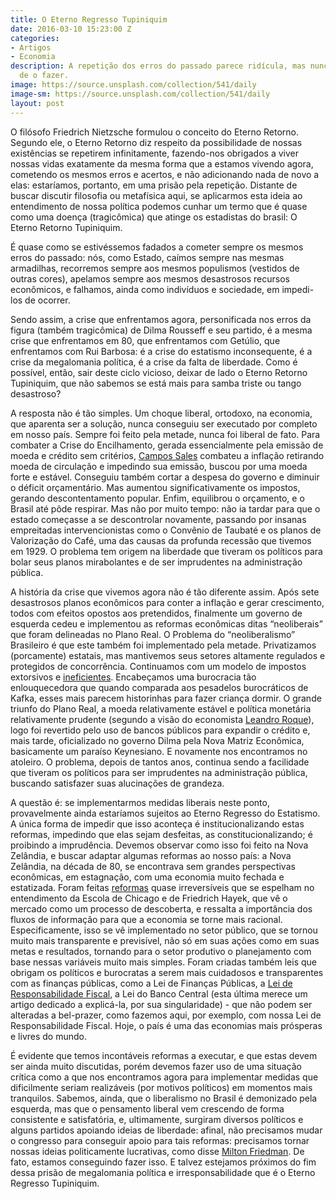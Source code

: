 ```yaml
---
title: O Eterno Regresso Tupiniquim
date: 2016-03-10 15:23:00 Z
categories:
- Artigos
- Economia
description: A repetição dos erros do passado parece ridícula, mas nunca deixamos
  de o fazer.
image: https://source.unsplash.com/collection/541/daily
image-sm: https://source.unsplash.com/collection/541/daily
layout: post
---
```


O filósofo Friedrich Nietzsche formulou o conceito do Eterno Retorno. Segundo ele, o Eterno Retorno diz respeito da possibilidade de nossas existências se repetirem infinitamente, fazendo-nos obrigados a viver nossas vidas exatamente da mesma forma que a estamos vivendo agora, cometendo os mesmos erros e acertos, e não adicionando nada de novo a elas: estaríamos, portanto, em uma prisão pela repetição. Distante de buscar discutir filosofia ou metafísica aqui, se aplicarmos esta ideia ao entendimento de nossa política podemos cunhar um termo que é quase como uma doença (tragicômica) que atinge os estadistas do brasil: O Eterno Retorno Tupiniquim.

É quase como se estivéssemos fadados a cometer sempre os mesmos erros do passado: nós, como Estado, caímos sempre nas mesmas armadilhas, recorremos sempre aos mesmos populismos (vestidos de outras cores), apelamos sempre aos mesmos desastrosos recursos econômicos, e falhamos, ainda como indivíduos e sociedade, em impedi-los de ocorrer.

Sendo assim, a crise que enfrentamos agora, personificada nos erros da figura (também tragicômica) de Dilma Rousseff e seu partido, é a mesma crise que enfrentamos em 80, que enfrentamos com Getúlio, que enfrentamos com Rui Barbosa: é a crise do estatismo inconsequente, é a crise da megalomania política, é a crise da falta de liberdade. Como é possível, então, sair deste ciclo vicioso, deixar de lado o Eterno Retorno Tupiniquim, que não sabemos se está mais para samba triste ou tango desastroso?

A resposta não é tão simples. Um choque liberal, ortodoxo, na economia, que aparenta ser a solução, nunca conseguiu ser executado por completo em nosso país. Sempre foi feito pela metade, nunca foi liberal de fato. Para combater a Crise do Encilhamento, gerada essencialmente pela emissão de moeda e crédito sem critérios, [Campos Sales](http://educacao.uol.com.br/disciplinas/historia-brasil/governo-campos-sales-1898-1902-funding-loan-e-estabilidade.htm "Campos Sales") combateu a inflação retirando moeda de circulação e impedindo sua emissão, buscou por uma moeda forte e estável. Conseguiu também cortar a despesa do governo e diminuir o déficit orçamentário. Mas aumentou significativamente os impostos, gerando descontentamento popular. Enfim, equilibrou o orçamento, e o Brasil até pôde respirar. Mas não por muito tempo: não ia tardar para que o estado começasse a se descontrolar novamente, passando por insanas empreitadas intervencionistas como o Convênio de Taubaté e os planos de Valorização do Café, uma das causas da profunda recessão que tivemos em 1929. O problema tem origem na liberdade que tiveram os políticos para bolar seus planos mirabolantes e de ser imprudentes na administração pública.

A história da crise que vivemos agora não é tão diferente assim. Após sete desastrosos planos econômicos para conter a inflação e gerar crescimento, todos com efeitos opostos aos pretendidos, finalmente um governo de esquerda cedeu e implementou as reformas econômicas ditas “neoliberais” que foram delineadas no Plano Real. O Problema do “neoliberalismo” Brasileiro é que este também foi implementado pela metade. Privatizamos (porcamente) estatais, mas mantivemos seus setores altamente regulados e protegidos de concorrência. Continuamos com um modelo de impostos extorsivos e [ineficientes](https://pt.wikipedia.org/wiki/Curva_de_Laffer "ineficientes"). Encabeçamos uma burocracia tão enlouquecedora que quando comparada aos pesadelos burocráticos de Kafka, esses mais parecem historinhas para fazer criança dormir. O grande triunfo do Plano Real, a moeda relativamente estável e política monetária relativamente prudente (segundo a visão do economista [Leandro Roque](http://www.mises.org.br/Article.aspx?id=2120 "Leandro Roque")), logo foi revertido pelo uso de bancos públicos para expandir o crédito e, mais tarde, oficializado no governo Dilma pela Nova Matriz Econômica, basicamente um paraíso Keynesiano. E novamente nos encontramos no atoleiro. O problema, depois de tantos anos, continua sendo a facilidade que tiveram os políticos para ser imprudentes na administração pública, buscando satisfazer suas alucinações de grandeza.

A questão é: se implementarmos medidas liberais neste ponto, provavelmente ainda estaríamos sujeitos ao Eterno Regresso do Estatismo. A única forma de impedir que isso aconteça é institucionalizando estas reformas, impedindo que elas sejam desfeitas, as constitucionalizando; é proibindo a imprudência. Devemos observar como isso foi feito na Nova Zelândia, e buscar adaptar algumas reformas ao nosso país: a Nova Zelândia, na década de 80, se encontrava sem grandes perspectivas econômicas, em estagnação, com uma economia muito fechada e estatizada. Foram feitas [reformas](http://www.libertarianismo.org/livros/dtbaernz.pdf "reformas") quase irreversíveis que se espelham no entendimento da Escola de Chicago e de Friedrich Hayek, que vê o mercado como um processo de descoberta, e ressalta a importância dos fluxos de informação para que a economia se torne mais racional. Especificamente, isso se vê implementado no setor público, que se tornou muito mais transparente e previsível, não só em suas ações como em suas metas e resultados, tornando para o setor produtivo o planejamento com base nessas variáveis muito mais simples. Foram criadas também leis que obrigam os políticos e burocratas a serem mais cuidadosos e transparentes com as finanças públicas, como a Lei de Finanças Públicas, a [Lei de Responsabilidade Fiscal](http://g1.globo.com/politica/noticia/2014/12/congresso-conclui-votacao-de-projeto-que-derruba-meta-fiscal.html "Lei de Responsabilidade Fiscal"), a Lei do Banco Central (esta última merece um artigo dedicado a explicá-la, por sua singularidade) - que não podem ser alteradas a bel-prazer, como fazemos aqui, por exemplo, com nossa Lei de Responsabilidade Fiscal. Hoje, o país é uma das economias mais prósperas e livres do mundo. 

É evidente que temos incontáveis reformas a executar, e que estas devem ser ainda muito discutidas, porém devemos fazer uso de uma situação crítica como a que nos encontramos agora para implementar medidas que dificilmente seriam realizáveis (por motivos políticos) em momentos mais tranquilos. Sabemos, ainda, que o liberalismo no Brasil é demonizado pela esquerda, mas que o pensamento liberal vem crescendo de forma consistente e satisfatória, e, ultimamente, surgiram diversos políticos e alguns partidos apoiando ideias de liberdade: afinal, não precisamos mudar o congresso para conseguir apoio para tais reformas: precisamos tornar nossas ideias politicamente lucrativas, como disse [Milton Friedman](https://www.youtube.com/watch?v=q_HaAG2EGvI "Milton Friedman"). De fato, estamos conseguindo fazer isso. E talvez estejamos próximos do fim dessa prisão de megalomania política e irresponsabilidade que é o Eterno Regresso Tupiniquim.